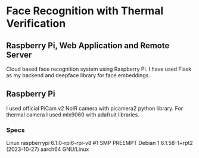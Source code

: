 # Face Recognition with Thermal Verification
## Raspberry Pi, Web Application and Remote Server

Cloud based face recognition system using Raspberry Pi. I have used Flask as my backend and deepface library for face embeddings.

## Raspberry Pi

I used official PiCam v2 NoIR camera with picamera2 python library. For thermal camera I used mlx9060 with adafruit libraries.

### Specs
Linux raspberrypi 6.1.0-rpi6-rpi-v8 #1 SMP PREEMPT Debian 1:6.1.58-1+rpt2 (2023-10-27) aarch64 GNU/Linux

